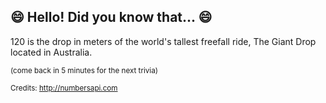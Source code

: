 ## 😄 Hello! Did you know that... 😄
120 is the drop in meters of the world's tallest freefall ride, The Giant Drop located in Australia.

<sup>(come back in 5 minutes for the next trivia)</sup>


<sup>Credits: http://numbersapi.com</sup>
